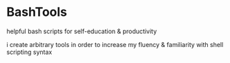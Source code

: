 # BashTools
helpful bash scripts for self-education &amp; productivity

i create arbitrary tools in order to increase my fluency & familiarity with shell scripting syntax
